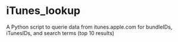 # iTunes_lookup
A Python script to querie data from itunes.apple.com for bundleIDs, iTunesIDs, and search terms (top 10 results)

